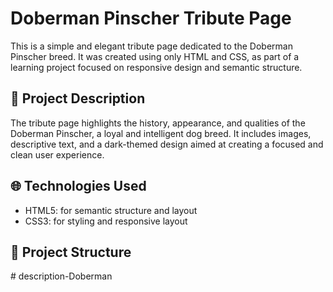 # Doberman Pinscher Tribute Page

This is a simple and elegant tribute page dedicated to the Doberman Pinscher breed. It was created using only HTML and CSS, as part of a learning project focused on responsive design and semantic structure.

## 📖 Project Description

The tribute page highlights the history, appearance, and qualities of the Doberman Pinscher, a loyal and intelligent dog breed. It includes images, descriptive text, and a dark-themed design aimed at creating a focused and clean user experience.

## 🌐 Technologies Used

- HTML5: for semantic structure and layout
- CSS3: for styling and responsive layout

## 📁 Project Structure

#   d e s c r i p t i o n - D o b e r m a n  
 